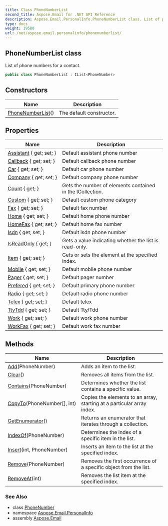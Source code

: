 ```yaml
---
title: Class PhoneNumberList
second_title: Aspose.Email for .NET API Reference
description: Aspose.Email.PersonalInfo.PhoneNumberList class. List of phone numbers for a contact
type: docs
weight: 19580
url: /net/aspose.email.personalinfo/phonenumberlist/
---
```

## PhoneNumberList class

List of phone numbers for a contact.

```csharp
public class PhoneNumberList : IList<PhoneNumber>
```

## Constructors

| Name | Description |
| --- | --- |
| [PhoneNumberList](phonenumberlist/)() | The default constructor. |

## Properties

| Name | Description |
| --- | --- |
| [Assistant](../../aspose.email.personalinfo/phonenumberlist/assistant/) { get; set; } | Default assistant phone number |
| [Callback](../../aspose.email.personalinfo/phonenumberlist/callback/) { get; set; } | Default callback phone number |
| [Car](../../aspose.email.personalinfo/phonenumberlist/car/) { get; set; } | Default car phone number |
| [Company](../../aspose.email.personalinfo/phonenumberlist/company/) { get; set; } | Default company phone number |
| [Count](../../aspose.email.personalinfo/phonenumberlist/count/) { get; } | Gets the number of elements contained in the ICollection. |
| [Custom](../../aspose.email.personalinfo/phonenumberlist/custom/) { get; set; } | Default custom phone category |
| [Fax](../../aspose.email.personalinfo/phonenumberlist/fax/) { get; set; } | Default fax number |
| [Home](../../aspose.email.personalinfo/phonenumberlist/home/) { get; set; } | Default home phone number |
| [HomeFax](../../aspose.email.personalinfo/phonenumberlist/homefax/) { get; set; } | Default home fax number |
| [Isdn](../../aspose.email.personalinfo/phonenumberlist/isdn/) { get; set; } | Default isdn phone number |
| [IsReadOnly](../../aspose.email.personalinfo/phonenumberlist/isreadonly/) { get; } | Gets a value indicating whether the list is read-only. |
| [Item](../../aspose.email.personalinfo/phonenumberlist/item/) { get; set; } | Gets or sets the element at the specified index. |
| [Mobile](../../aspose.email.personalinfo/phonenumberlist/mobile/) { get; set; } | Default mobile phone number |
| [Pager](../../aspose.email.personalinfo/phonenumberlist/pager/) { get; set; } | Default pager number |
| [Prefered](../../aspose.email.personalinfo/phonenumberlist/prefered/) { get; set; } | Default primary phone number |
| [Radio](../../aspose.email.personalinfo/phonenumberlist/radio/) { get; set; } | Default radio phone number |
| [Telex](../../aspose.email.personalinfo/phonenumberlist/telex/) { get; set; } | Default telex |
| [TtyTdd](../../aspose.email.personalinfo/phonenumberlist/ttytdd/) { get; set; } | Default Tty/Tdd |
| [Work](../../aspose.email.personalinfo/phonenumberlist/work/) { get; set; } | Default work phone number |
| [WorkFax](../../aspose.email.personalinfo/phonenumberlist/workfax/) { get; set; } | Default work fax number |

## Methods

| Name | Description |
| --- | --- |
| [Add](../../aspose.email.personalinfo/phonenumberlist/add/)(PhoneNumber) | Adds an item to the list. |
| [Clear](../../aspose.email.personalinfo/phonenumberlist/clear/)() | Removes all items from the list. |
| [Contains](../../aspose.email.personalinfo/phonenumberlist/contains/)(PhoneNumber) | Determines whether the list contains a specific value. |
| [CopyTo](../../aspose.email.personalinfo/phonenumberlist/copyto/)(PhoneNumber[], int) | Copies the elements to an array, starting at a particular array index. |
| [GetEnumerator](../../aspose.email.personalinfo/phonenumberlist/getenumerator/)() | Returns an enumerator that iterates through a collection. |
| [IndexOf](../../aspose.email.personalinfo/phonenumberlist/indexof/)(PhoneNumber) | Determines the index of a specific item in the list. |
| [Insert](../../aspose.email.personalinfo/phonenumberlist/insert/)(int, PhoneNumber) | Inserts an item to the list at the specified index. |
| [Remove](../../aspose.email.personalinfo/phonenumberlist/remove/)(PhoneNumber) | Removes the first occurrence of a specific object from the list. |
| [RemoveAt](../../aspose.email.personalinfo/phonenumberlist/removeat/)(int) | Removes the list item at the specified index. |

### See Also

* class [PhoneNumber](../phonenumber/)
* namespace [Aspose.Email.PersonalInfo](../../aspose.email.personalinfo/)
* assembly [Aspose.Email](../../)


